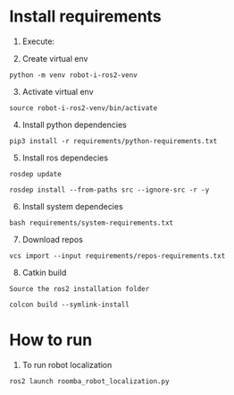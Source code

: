 # Install requirements

1. Execute:

2. Create virtual env
```
python -m venv robot-i-ros2-venv
```
3. Activate virtual env

```
source robot-i-ros2-venv/bin/activate
```

4. Install python dependencies 

```
pip3 install -r requirements/python-requirements.txt
```

5. Install ros dependecies
```
rosdep update
```

```
rosdep install --from-paths src --ignore-src -r -y
```

6. Install system dependecies

```
bash requirements/system-requirements.txt
```

7. Download repos

```
vcs import --input requirements/repos-requirements.txt
```

8. Catkin build
```
Source the ros2 installation folder
```

```
colcon build --symlink-install
```

# How to run


1. To run robot localization
```
ros2 launch roomba_robot_localization.py
```
